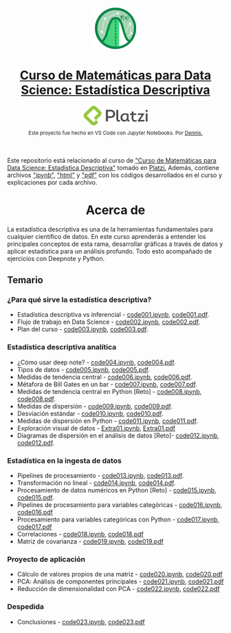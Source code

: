 <p align="center"><a href="https://platzi.com/cursos/estadistica-descriptiva/"><img src="codes/images/logo.png" alt="MarkText" width="100" height="100"></p>

<h1 align="center"><a href="https://platzi.com/cursos/estadistica-descriptiva/">Curso de Matemáticas para Data Science: Estadística Descriptiva</a></h1>

<div align="center">
  <a href="https://platzi.com">
    <img src="codes/images/platzi.png" width="150" height="47" alt="Platzi">
  </a>
</div>

<div align="center">
  <sub>Este proyecto fue hecho en VS Code con Jupyter Notebooks. Por
    <a href="https://github.com/DensLopez">Dennis.</a>
  </sub>
</div>
<br />
<br />

Este repositorio está relacionado al curso de <a href="https://platzi.com/cursos/estadistica-descriptiva/">"Curso de Matemáticas para Data Science: Estadística Descriptiva"</a> tomado en <a href="https://platzi.com">Platzi.</a> Además, contiene archivos ["ipynb"](codes), ["html"](codes/html/) y ["pdf"](codes/pdfs/) con los códigos desarrollados en el curso y explicaciones por cada archivo.
<br />

<h1 align="center">Acerca de </h1>
La estadística descriptiva es una de la herramientas fundamentales para cualquier científico de datos. En este curso aprenderás a entender los principales conceptos de esta rama, desarrollar gráficas a través de datos y aplicar estadística para un análisis profundo. Todo esto acompañado de ejercicios con Deepnote y Python.

<br />

## Temario

### ¿Para qué sirve la estadística descriptiva?

- Estadística descriptiva vs inferencial - [code001.ipynb](codes/code001.ipynb), [code001.pdf](codes/pdfs/code001.pdf).
- Flujo de trabajo en Data Science - [code002.ipynb](codes/code002.ipynb), [code002.pdf](codes/pdfs/code002.pdf).
- Plan del curso - [code003.ipynb](codes/code003.ipynb), [code003.pdf](codes/pdfs/code003.pdf).

### Estadística descriptiva analítica

- ¿Cómo usar deep note? - [code004.ipynb](codes/code004.ipynb), [code004.pdf](codes/pdfs/code004.pdf).
- Tipos de datos - [code005.ipynb](codes/code005.ipynb), [code005.pdf](codes/pdfs/code005.pdf).
- Medidas de tendencia central - [code006.ipynb](codes/code006.ipynb), [code006.pdf](codes/pdfs/code006.pdf).
- Métafora de Bill Gates en un bar - [code007.ipynb](codes/code007.ipynb), [code007.pdf](codes/pdfs/code007.pdf).
- Medidas de tendencia central en Python [Reto] - [code008.ipynb](codes/code008.ipynb), [code008.pdf](codes/pdfs/code008.pdf).
- Medidas de dispersión - [code009.ipynb](codes/code009.ipynb), [code009.pdf](codes/pdfs/code009.pdf).
- Desviación estándar - [code010.ipynb](codes/code010.ipynb), [code010.pdf](codes/pdfs/code010.pdf).
- Medidas de dispersión en Python - [code011.ipynb](codes/code011.ipynb), [code011.pdf](codes/pdfs/code011.pdf).
- Exploración visual de datos - [Extra01.ipynb](codes/Extra01.ipynb), [Extra01.pdf](codes/pdfs/Extra01.pdf)
- Diagramas de dispersión en el análisis de datos [Reto]- [code012.ipynb](codes/code012.ipynb), [code012.pdf](codes/pdfs/code012.pdf).

### Estadística en la ingesta de datos

- Pipelines de procesamiento - [code013.ipynb](codes/code013.ipynb), [code013.pdf](codes/pdfs/code013.pdf).
- Transformación no lineal - [code014.ipynb](codes/code014.ipynb), [code014.pdf](codes/pdfs/code014.pdf).
- Procesamiento de datos numéricos en Python [Reto] - [code015.ipynb](codes/code015.ipynb), [code015.pdf](codes/pdfs/code015.pdf).
- Pipelines de procesamiento para variables categóricas - [code016.ipynb](codes/code016.ipynb), [code016.pdf](codes/pdfs/code016.pdf)
- Procesamiento para variables categóricas con Python - [code017.ipynb](codes/code017.ipynb), [code017.pdf](codes/pdfs/code017.pdf)
- Correlaciones - [code018.ipynb](codes/code018.ipynb), [code018.pdf](codes/pdfs/code018.pdf)
- Matriz de covarianza - [code019.ipynb](codes/code019.ipynb), [code019.pdf](codes/pdfs/code019.pdf)

### Proyecto de aplicación

- Cálculo de valores propios de una matriz - [code020.ipynb](codes/code020.ipynb), [code020.pdf](codes/pdfs/code020.pdf)
- PCA: Análisis de componentes principales - [code021.ipynb](codes/code021.ipynb), [code021.pdf](codes/pdfs/code021.pdf)
- Reducción de dimensionalidad con PCA - [code022.ipynb](codes/code022.ipynb), [code022.pdf](codes/pdfs/code022.pdf)

### Despedida

- Conclusiones - [code023.ipynb](codes/code023.ipynb), [code023.pdf](codes/pdfs/code023.pdf)
  
  <br />
